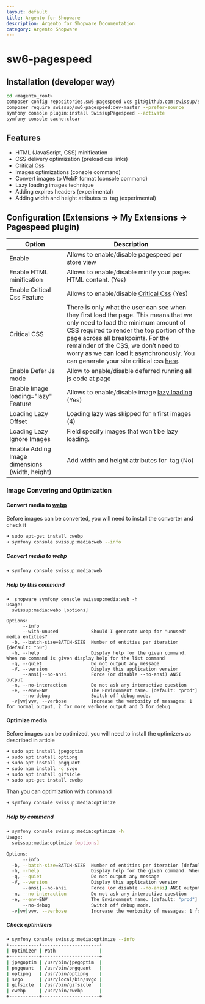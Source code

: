 ```yaml
---
layout: default
title: Argento for Shopware
description: Argento for Shopware Documentation
category: Argento Shopware
---
```


# sw6-pagespeed


## Installation (developer way)

```bash
cd <magento_root>
composer config repositories.sw6-pagespeed vcs git@github.com:swissup/sw6-pagespeed.git
composer require swissup/sw6-pagespeed:dev-master --prefer-source
symfony console plugin:install SwissupPagespeed --activate
symfony console cache:clear

```

## Features

 - HTML (JavaScript, CSS) minification
 - CSS delivery optimization (preload css links)
 - Critical Css
 - Images optimizations (console command)
 - Convert images to WebP format (console command)
 - Lazy loading images technique
 - Adding expires headers (experimental)
 - Adding width and height atributes to <img> tag (experimental)


## Configuration  (Extensions -> My Extensions -> Pagespeed plugin)

Option                      | Description
----------------------------|--------------------------------------------------
Enable                      | Allows to enable/disable pagespeed per store view
Enable HTML minification    | Allows to enable/disable minify your pages HTML content. (Yes)
Enable Critical Css Feature | Allows to enable/disable [Critical Css](https://developers.google.com/web/fundamentals/performance/critical-rendering-path/optimizing-critical-rendering-path?hl=en) (Yes)
Critical CSS                | There is only what the user can see when they first load the page. This means that we only need to load the minimum amount of CSS required to render the top portion of the page across all breakpoints. For the remainder of the CSS, we don’t need to worry as we can load it asynchronously. You can generate your site critical css [here](http://pagespeed.swissuplabs.com/critical-css/).
Enable Defer Js mode        | Allow to enable/disable deferred running all js code at page
Enable Image loading="lazy" Feature | Allows to enable/disable image [lazy loading](https://developer.mozilla.org/ru/docs/Web/Performance/Lazy_loading) (Yes)
Loading Lazy Offset         | Loading lazy was skipped for n first images (4)
Loading Lazy Ignore Images  | Field specify images that won’t be lazy loading.
Enable Adding Image dimensions (width, height) | Add width and height attributes for <img> tag (No)



### Image Convering and Optimization

#### Convert media to [webp](https://developers.google.com/speed/webp)
Before images can be converted, you will need to install the converter and check it
```bash
➜ sudo apt-get install cwebp
➜ symfony console swissup:media:web --info
```

##### Convert media to webp
```bash
➜ symfony console swissup:media:web
```

##### Help by this command
```
➜  shopware symfony console swissup:media:web -h
Usage:
  swissup:media:webp [options]

Options:
      --info
      --with-unused            Should I generate webp for "unused" media entities?
  -b, --batch-size=BATCH-SIZE  Number of entities per iteration [default: "50"]
  -h, --help                   Display help for the given command. When no command is given display help for the list command
  -q, --quiet                  Do not output any message
  -V, --version                Display this application version
      --ansi|--no-ansi         Force (or disable --no-ansi) ANSI output
  -n, --no-interaction         Do not ask any interactive question
  -e, --env=ENV                The Environment name. [default: "prod"]
      --no-debug               Switch off debug mode.
  -v|vv|vvv, --verbose         Increase the verbosity of messages: 1 for normal output, 2 for more verbose output and 3 for debug

```

#### Optimize media

Before images can be optimized, you will need to install the optimizers as described in article
```bash
➜ sudo apt install jpegoptim
➜ sudo apt install optipng
➜ sudo apt install pngquant
➜ sudo npm install -g svgo
➜ sudo apt install gifsicle
➜ sudo apt-get install cwebp
```
 Than you can optimization with command
```bash
➜ symfony console swissup:media:optimize
```
##### Help by command
```bash
➜ symfony console swissup:media:optimize -h
Usage:
  swissup:media:optimize [options]

Options:
      --info
  -b, --batch-size=BATCH-SIZE  Number of entities per iteration [default: "50"]
  -h, --help                   Display help for the given command. When no command is given display help for the list command
  -q, --quiet                  Do not output any message
  -V, --version                Display this application version
      --ansi|--no-ansi         Force (or disable --no-ansi) ANSI output
  -n, --no-interaction         Do not ask any interactive question
  -e, --env=ENV                The Environment name. [default: "prod"]
      --no-debug               Switch off debug mode.
  -v|vv|vvv, --verbose         Increase the verbosity of messages: 1 for normal output, 2 for more verbose output and 3 for debug
```
##### Check optimizers
```bash
➜ symfony console swissup:media:optimize --info
+-----------+---------------------+
| Optimizer | Path                |
+-----------+---------------------+
| jpegoptim | /usr/bin/jpegoptim  |
| pngquant  | /usr/bin/pngquant   |
| optipng   | /usr/bin/optipng    |
| svgo      | /usr/local/bin/svgo |
| gifsicle  | /usr/bin/gifsicle   |
| cwebp     | /usr/bin/cwebp      |
+-----------+---------------------+

```